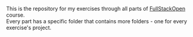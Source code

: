 This is the repository for my exercises through all parts of [FullStackOpen](https://fullstackopen.com) course.\
Every part has a specific folder that contains more folders - one for every exercise's project.
